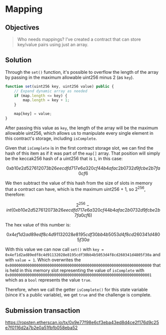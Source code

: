 # Mapping

## Objectives

> Who needs mappings? I’ve created a contract that can store key/value pairs using just an array.

## Solution

Through the `set()` function, it's possible to overflow the length of the array by passing in the maximum allowable uint256 minus 2 (as `key`).

```js
function set(uint256 key, uint256 value) public {
    // Expand dynamic array as needed
    if (map.length <= key) {
        map.length = key + 1;
    }

    map[key] = value;
}
```

After passing this value as `key`, the length of the array will be the maximum allowable uint256, which allows us to manipulate every single element in this contract's storage, including `isComplete`.

Given that `isComplete` is in the first contract storage slot, we can find the hash of this item as if it was part of the `map[]` array. That position will simply be the keccak256 hash of a uint256 that is `1`, in this case:

$$0xb10e2d527612073b26eecdfd717e6a320cf44b4afac2b0732d9fcbe2b7fa0cf6$$

We then subtract the value of this hash from the size of slots in memory that a contract can have, which is the maximum uint256 + 1, so $2^{256}$, therefore:

$$2^{256} - int(0xb10e2d527612073b26eecdfd717e6a320cf44b4afac2b0732d9fcbe2b7fa0cf6)$$

The hex value of this number is:

$$0x4ef1d2ad89edf8c4d91132028e8195cdf30bb4b5053d4f8cd260341d4805f30a$$

With this value we can now call `set()` with `key = 0x4ef1d2ad89edf8c4d91132028e8195cdf30bb4b5053d4f8cd260341d4805f30a` and with `value = 1`. Which overwrites the `0x0000000000000000000000000000000000000000000000000000000000000000` that is held in this memory slot representing the value of `isComplete` with `0x0000000000000000000000000000000000000000000000000000000000000001` which as a `bool` represents the value `true`.

Therefore, when we call the getter `isComplete()` for this state variable (since it's a public variable), we get `true` and the challenge is complete. 

## Submission transaction

https://ropsten.etherscan.io/tx/0x9e77f98e6cf3eba43ed8d4ce2f176d9c25e7f0116d2a7b2e0a51fbfb058eba52
